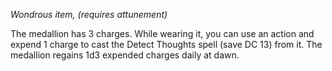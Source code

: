
_Wondrous item, (requires attunement)_

The medallion has 3 charges. 
While wearing it, you can use an action and expend 1 charge to cast the Detect Thoughts spell (save DC 13) from it.
The medallion regains 1d3 expended charges daily at dawn.


